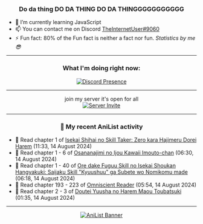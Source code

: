 <div align="center">

### Do da thing DO DA THING DO DA THINGGGGGGGGGGG
</div>

- 🌱 I’m currently learning JavaScript
- 📫 You can contact me on Discord [TheInternetUser#9060](https://discord.com/users/534117072796385300)
- ⚡ Fun fact: 80% of the Fun fact is neither a fact nor fun. _Statistics by me 😎_
<hr>

<div align="center">

### What I'm doing right now:
[![Discord Presence](https://lanyard.cnrad.dev/api/534117072796385300)](https://discord.com/users/534117072796385300)
<hr>

join my server it's open for all <br>
[![Server Invite](https://invidget.switchblade.xyz/bfYgVHxrSs)](https://discord.gg/bfYgVHxrSs)

<hr>
  
### 🌸 My recent AniList activity

</div>

<!-- ANILIST_ACTIVITY:start -->

-   📖 Read chapter 1 of [Isekai Shihai no Skill Taker: Zero kara Hajimeru Dorei Harem](https://anilist.co/manga/98118) (11:33, 14 August 2024)
-   📖 Read chapter 1 - 6 of [Osananajimi no Ijou Kawaii Imouto-chan](https://anilist.co/manga/168398) (06:30, 14 August 2024)
-   📖 Read chapter 1 - 40 of [Ore dake Fuguu Skill no Isekai Shoukan Hangyakuki: Saijaku Skill "Kyuushuu" ga Subete wo Nomikomu made](https://anilist.co/manga/158654) (06:18, 14 August 2024)
-   📖 Read chapter 193 - 223 of [Omniscient Reader](https://anilist.co/manga/119257) (05:54, 14 August 2024)
-   📖 Read chapter 2 - 3 of [Doutei Yuusha no Harem Maou Toubatsuki](https://anilist.co/manga/178884) (01:35, 14 August 2024)

<!-- ANILIST_ACTIVITY:end -->
<hr>

<div align="center">

[![AniList Banner](https://img.anili.st/User/929966)](https://anilist.co/user/TheInternetUser)

<!-- ![Profile views](https://gpvc.arturio.dev/TheInternetUse7) Since 2023-01-09 -->
<br>


</div>
